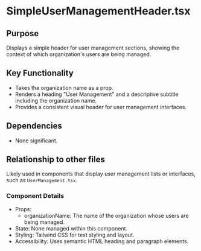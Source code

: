 # SimpleUserManagementHeader.tsx

## Purpose
Displays a simple header for user management sections, showing the context of which organization's users are being managed.

## Key Functionality
- Takes the organization name as a prop.
- Renders a heading "User Management" and a descriptive subtitle including the organization name.
- Provides a consistent visual header for user management interfaces.

## Dependencies
- None significant.

## Relationship to other files
Likely used in components that display user management lists or interfaces, such as `UserManagement.tsx`.

### Component Details
- Props:
  - organizationName: The name of the organization whose users are being managed.
- State: None managed within this component.
- Styling: Tailwind CSS for text styling and layout.
- Accessibility: Uses semantic HTML heading and paragraph elements.